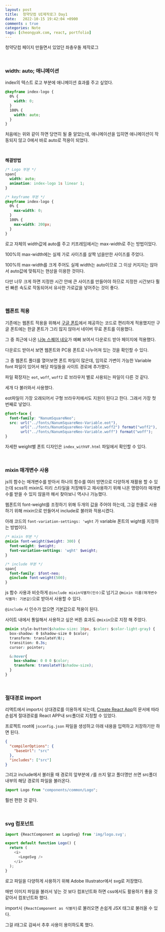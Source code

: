 ```yaml
---
layout: post
title:  청약닷컴 UI제작로그 Day1
date:   2022-10-15 19:42:04 +0900
comments : true
categories: Note
tags: [cheongyak.com, react, portfolio]
---
```


청약닷컴 페이지 만들면서 있었던 좌충우돌 제작로그

<br>

### width: auto; 애니메이션

index의 텍스트 로고 부분에 애니메이션 효과를 주고 싶었다.

```css
@keyframe index-logo {
  0% {
    width: 0;
  }
  100% {
    width: auto;
  }
}
```

처음에는 위와 같이 하면 당연히 될 줄 알았는데, 애니메이션을 입히면 애니메이션이 작동되지 않고 0에서 바로 auto로 적용이 되었다.

<br>

**해결방법**

```css
/* Logo 부분 */
span{
  width: auto;
  animation: index-logo 1s linear 1;
}

/* keyframe 부분 */
@keyframe index-logo {
  0% {
    max-width: 0;
  }
  100% {
    max-width: 200px;
  }
}
```

로고 자체의 width값에 auto를 주고 키프레임에서는 max-width로 주는 방법이었다.

100%의 max-width에는 실제 가로 사이즈를 살짝 넘을만한 사이즈를 주었다.

100%의 max-width를 크게 주어도 실제 width는 auto이므로 그 이상 커지지는 않아서 auto값에 맞춰지는 현상을 이용한 것이다.

다만 너무 크게 하면 지정한 시간 안에 큰 사이즈를 만들어야 하므로 지정한 시간보다 훨씬 빠른 속도로 작동되어서 유사한 가로값을 넣어주는 것이 좋다.

<br>

### 웹폰트 적용

기존에는 웹폰트 적용을 위해서 [구글 폰트](https://fonts.google.com/)에서 제공하는 코드로 편리하게 적용했지만 구글 폰트에는 한글 폰트가 그리 많지 않아서 네이버 무료 폰트를 이용했다.

그 중 최근에 나온 [나눔 스퀘어 네오](https://campaign.naver.com/nanumsquare_neo/)가 예뻐 보여서 다운로드 받아 페이지에 적용했다.

다운로드 받아서 보면 웹폰트와 PC용 폰트로 나누어져 있는 것을 확인할 수 있다.

그 중 웹폰트 폴더를 열어보면 폰트 파일이 많은데, 임의로 가변이 가능한 Variable font 파일이 있어서 해당 파일들을 사이트 경로에 추가했다.

파일 확장자는 `eot`, `woff`, `woff2` 로 브라우저 별로 사용되는 파일이 다른 것 같다.

세개 다 불러와서 사용했다.

eot파일이 가장 오래되어서 구형 브라우저에서도 지원이 된다고 한다. 그래서 가장 첫 번째로 넣었다.

```css
@font-face {
  font-family: "NanumSquareNeo";
  src: url("../fonts/NanumSquareNeo-Variable.eot"),
       url("../fonts/NanumSquareNeo-Variable.woff2") format("woff2"),
       url("../fonts/NanumSquareNeo-Variable.woff") format("woff");
}
```

자세한 weight별 폰트 디자인은 `index_withVF.html` 파일에서 확인할 수 있다.

<br>

### mixin 매개변수 사용

js의 함수는 매개변수를 받아서 하나의 함수를 여러 방면으로 다양하게 재활용 할 수 있는데 scss의 mixin도 미리 스타일을 저장해두고 재사용하기 위해 나온 명령이라 매개변수를 받을 수 있지 않을까 해서 찾아보니 역시나 가능했다.

웹폰트의 font-weight를 조정하기 위해 두개의 값을 주어야 하는데, 그걸 한줄로 사용하기 위해 mixin으로 만들어서 include로 불러와 적용시켰다.

아래 코드의 `font-variation-settings: 'wght` 가 variable 폰트의 wight를 지정하는 방법이다.

```scss
/* mixin 부분 */
@mixin font-weight($weight: 300) {
  font-weight: $weight;
  font-variation-settings: 'wght' $weight;
}

/* include 부분 */
span{
  font-family: $font-neo;
  @include font-weight(500);
}
```

js 함수 사용과 비슷하게 `@include mixin식별자(인수)`로 넘기고 `@mixin 이름(매개변수 식별자: 기본값)`으로 받아서 사용할 수 있다.

`@include` 시 인수가 없으면 기본값으로 적용이 된다.

사이트 내에서 통일해서 사용하고 싶은 버튼 효과도 `@mixin`으로 지정 해 주었다.

```css
@mixin style-button($shadow-size: 10px, $color: $color-light-gray) {
  box-shadow: 0 $shadow-size 0 $color;
  transform: translateY(0);
  transition: 0.3s;
  cursor: pointer;

  &:hover{
    box-shadow: 0 0 0 $color;
    transform: translateY($shadow-size);
  }
}
```

<br>

### 절대경로 import

리액트에서 import시 상대경로를 이용하게 되는데, [Create React App](https://create-react-app.dev/docs/importing-a-component/#absolute-imports)의 문서에 따라 손쉽게 절대경로를 React APP내 src폴더로 지정할 수 있었다.

프로젝트 root에 `jsconfig.json` 파일을 생성하고 아래 내용을 입력하고 저장하기만 하면 된다.

```json
{
  "compilerOptions": {
    "baseUrl": "src"
  },
  "includes": ["src"]
}
```

그리고 include에서 불러올 때 경로의 앞부분에 `/`를 쓰지 말고 폴더명만 쓰면 src폴더 내부의 해당 경로의 파일을 불러온다.

```javascript
import Logo from "components/common/Logo";
```

훨씬 편한 것 같다.

<br>

### svg 컴포넌트

```javascript
import {ReactComponent as LogoSvg} from 'img/logo.svg';

export default function Logo() {
  return (
    <i>
      <LogoSvg />
    </i>
  );
}
```

로고 파일을 다양하게 사용하기 위해 Adobe Illustrator에서 svg로 저장했다.

매번 이미지 파일을 불러서 넣는 것 보다 컴포넌트화 하면 css에서도 활용하기 좋을 것 같아서 컴포넌트화 했다.

import시 `{ReactComponent as 식별자}`로 불러오면 손쉽게 JSX 태그로 불러올 수 있다.

그걸 i태그로 감싸서 추후 사용이 용이하도록 했다.

<br><br>
